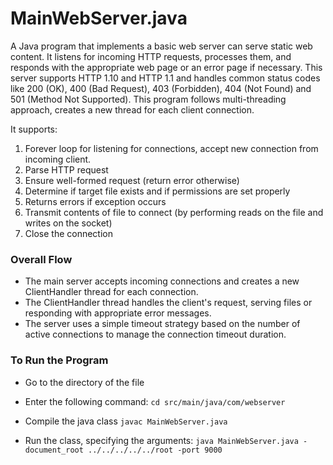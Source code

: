 # MainWebServer.java

A Java program that implements a basic web server can serve static web content. It listens for incoming HTTP requests, processes them, and responds with the appropriate web page or an error page if necessary. 
This server supports HTTP 1.10 and HTTP 1.1 and handles common status codes like 200 (OK), 400 (Bad Request), 403 (Forbidden), 404 (Not Found) and 501 (Method Not Supported). 
This program follows multi-threading approach, creates a new thread for each client connection. 

It supports:
1.	Forever loop for listening for connections, accept new connection from incoming client.
2.	Parse HTTP request
3.	Ensure well-formed request (return error otherwise)
4.	Determine if target file exists and if permissions are set properly 
5.	Returns errors if exception occurs
6.	Transmit contents of file to connect (by performing reads on the file and writes
on the socket)
7.	Close the connection

### Overall Flow

- The main server accepts incoming connections and creates a new ClientHandler thread for each connection.
- The ClientHandler thread handles the client's request, serving files or responding with appropriate error messages.
- The server uses a simple timeout strategy based on the number of active connections to manage the connection timeout duration.

### To Run the Program

- Go to the directory of the file

- Enter the following command:
	`cd src/main/java/com/webserver`

- Compile the java class
	`javac MainWebServer.java`

- Run the class, specifying the arguments:
	`java MainWebServer.java -document_root ../../../../../root -port 9000` 
